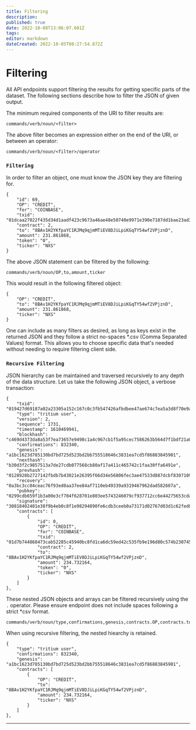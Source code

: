 ```yaml
---
title: Filtering
description: 
published: true
date: 2022-10-08T13:06:07.601Z
tags: 
editor: markdown
dateCreated: 2022-10-05T08:27:54.872Z
---
```


# Filtering

All API endpoints support filtering the results for getting specific parts of the dataset. The following sections describe how to filter the JSON of given output.

The minimum required components of the URI to filter results are:

```
commands/verb/noun/<filter>
```

The above filter becomes an expression either on the end of the URI, or between an operator:

```
commands/verb/noun/<filter>/operator
```

### `Filtering`

In order to filter an object, one must know the JSON key they are filtering for.

```
{
    "id": 69,
    "OP": "CREDIT",
    "for": "COINBASE",
    "txid": "01dcaa27022f435d34d1aadf423c9673a46ae48e50740e9971e390e7187dd1bae23ad3d3d65900cc10f98ada7b8f0bec70693a3f8f49b30b7aeeba0cd485c10e",
    "contract": 2,
    "to": "8BAv1H2YKfpaYC1RJMq9qjmMTiEV8DJiLpiKGqTY54wf2VPjznD",
    "amount": 231.861868,
    "token": "0",
    "ticker": "NXS"
}
```

The above JSON statement can be filtered by the following:

```
commands/verb/noun/OP,to,amount,ticker
```

This would result in the following filtered object:

```
{
    "OP": "CREDIT",
    "to": "8BAv1H2YKfpaYC1RJMq9qjmMTiEV8DJiLpiKGqTY54wf2VPjznD",
    "amount": 231.861868,
    "ticker": "NXS"
}
```

One can include as many filters as desired, as long as keys exist in the returned JSON and they follow a strict no-spaces \*.csv (Comma Separated Values) format. This allows you to choose specific data that's needed without needing to require filtering client side.

### `Recursive Filtering`

JSON hierarchy can be maintained and traversed recursively to any depth of the data structure. Let us take the following JSON object, a verbose transaction:

```
{
    "txid": "019427d69187a02a23305a152c167c0c3fb547426afbdbee47ae674c7ea5a3d8f70e9a29c818f213edf1ce2721ae8bb81652e8cc77aac842df3c371027fa4e60",
    "type": "tritium user",
    "version": 2,
    "sequence": 1731,
    "timestamp": 1610469941,
    "blockhash": "c469d4373da8a53f7ea73657e9498c1a4c967cb1f5a95cec7586263b564d7f1bdf21a0b595ab95102450282179e7622e18739ceecadac078e3a92ecf5969466e6731753312efe5f0b83833d3bbcff70d5d89576f88d750216944b4e8f8cffbb8c623fb6e677092c05347f4e22f1bfcd49f74e757dd32c5cfd50cefd2530ee9fb",
    "confirmations": 832340,
    "genesis": "a1bc1623d785130bd7bd725d523bd2bb755518646c3831ea7cd5f86883845901",
    "nexthash": "b30d3f2c9857513a7de27cdb077568cb80af17a411c465742c1faa30ffa6491e",
    "prevhash": "0128928b2727142fbdb7b43021e26395f66d34e56806fec3ae47533d887dcbf8307109656e4321747204b25d27d6a1d86331b855939655525bf964e3b191a8bd",
    "recovery": "0a3bc3cc04ceac76f93ed0aa37ee84af7110eb49339a9319467962dad582607a",
    "pubkey": "0299cdb659f1b3a00e3cf704f628701e803ee5743246079cf937712cc6e44275653cdae80e9a680904f030fa0691c581fec506409b22be1c39416df9d438d0476d",
    "signature": "30818402401e38f9b4eb0c8f1e98294890fe6cdb3ceeb0a73171d02767d03d1c62fed806466daca8f4f4e6e8c44f83b62b5ec647804edf1f00113bcb0c478686de0ebd69140240372cc4fc0dfc7d4bbf0f50df4ac934347591911be46bd85154aff5224af68e67738890187a997e8cdc04d5b41af5483e310ddb1d9c05b7c645bd750e4e325196",
    "contracts": [
        {
            "id": 0,
            "OP": "CREDIT",
            "for": "COINBASE",
            "txid": "01d7b744868473cab52285c45940bc8fd1ca6dc59ed42c535fb9e196d80c574b230745ce395d146ad261ef5736100d027a5595504c886deb975f7dca8ab97e81",
            "contract": 2,
            "to": "8BAv1H2YKfpaYC1RJMq9qjmMTiEV8DJiLpiKGqTY54wf2VPjznD",
            "amount": 234.732164,
            "token": "0",
            "ticker": "NXS"
        }
    ]
},
```

These nested JSON objects and arrays can be filtered recursively using the `.` operator. Please ensure endpoint does not include spaces following a strict \*csv format.

```
commands/verb/noun/type,confirmations,genesis,contracts.OP,contracts.to,contracts.amount,contracts.ticker
```

When using recursive filtering, the nested hiearchy is retained.

```
{
    "type": "tritium user",
    "confirmations": 832340,
    "genesis": "a1bc1623d785130bd7bd725d523bd2bb755518646c3831ea7cd5f86883845901",
    "contracts": [
        {
            "OP": "CREDIT",
            "to": "8BAv1H2YKfpaYC1RJMq9qjmMTiEV8DJiLpiKGqTY54wf2VPjznD",
            "amount": 234.732164,
            "ticker": "NXS"
        }
    ]
},
```

***
